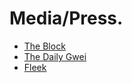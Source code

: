 # Media/Press.

* [The Block](https://www.theblock.co/post/175483/crypto-dev-creates-way-to-access-prohibited-apps-like-tornado-cash)
* [The Daily Gwei](https://www.youtube.com/watch?v=10k0UAhc4eQ\&t=1368s)
* [Fleek](https://blog.fleek.co/posts/introducing-nfas-non-fungible-apps)

